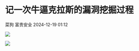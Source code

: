 #  记一次牛逼克拉斯的漏洞挖掘过程   
菜狗  富贵安全   2024-12-19 01:12  
  
![](https://mmbiz.qpic.cn/sz_mmbiz_png/veA9QmcJk5k9EVTQ9ea31ksr1WXYww8Y1u1loWbAnUS6nAWPfsKeyVh7euu790bG1RwgQoo2CKwD7ociaXhx5WA/640?wx_fmt=png&from=appmsg "")  
  
![](https://mmbiz.qpic.cn/sz_mmbiz_png/veA9QmcJk5k9EVTQ9ea31ksr1WXYww8YOia6ulDmudribKY7HBJ9B0Gokh7IwYZbnmtn7NgpjmqTTYu1bAJIaaiaQ/640?wx_fmt=png&from=appmsg "")  
  
  
